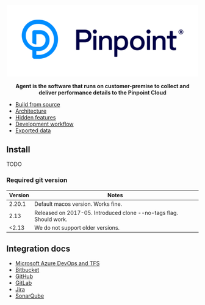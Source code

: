 <div align="center">
	<img width="500" src="_docs/logo.svg" alt="pinpt-logo">
</div>

<p align="center" color="#6a737d">
	<strong>Agent is the software that runs on customer-premise to collect and deliver performance details to the Pinpoint Cloud</strong>
</p>

- [Build from source](./_docs/build.md)
- [Architecture](./_docs/architecture.md)
- [Hidden features](./_docs/hidden_features.md)
- [Development workflow](./_docs/dev_workflow.md)
- [Exported data](./_docs/exported_data.md)

## Install

TODO

### Required git version

| Version                             | Notes  
| -------------                       | -------- 
| 2.20.1             | Default macos version. Works fine.
| 2.13               | Released on 2017-05. Introduced clone --no-tags flag. Should work.
| <2.13              | We do not support older versions.

## Integration docs

- [Microsoft Azure DevOps and TFS](./integrations/azuretfs/readme.md)
- [Bitbucket](./integrations/bitbucket/readme.md)
- [GitHub](./integrations/github/readme.md)
- [GitLab](./integrations/gitlab/readme.md)
- [Jira](./integrations/jira/readme.md)
- [SonarQube](./integrations/sonarqube/readme.md)
